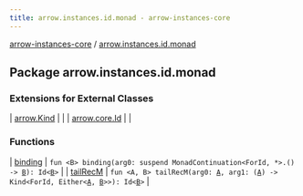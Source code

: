 ```yaml
---
title: arrow.instances.id.monad - arrow-instances-core
---
```


[arrow-instances-core](../index.html) / [arrow.instances.id.monad](./index.html)

## Package arrow.instances.id.monad

### Extensions for External Classes

| [arrow.Kind](arrow.-kind/index.html) |  |
| [arrow.core.Id](arrow.core.-id/index.html) |  |

### Functions

| [binding](binding.html) | `fun <B> binding(arg0: suspend MonadContinuation<ForId, *>.() -> `[`B`](binding.html#B)`): Id<`[`B`](binding.html#B)`>` |
| [tailRecM](tail-rec-m.html) | `fun <A, B> tailRecM(arg0: `[`A`](tail-rec-m.html#A)`, arg1: (`[`A`](tail-rec-m.html#A)`) -> Kind<ForId, Either<`[`A`](tail-rec-m.html#A)`, `[`B`](tail-rec-m.html#B)`>>): Id<`[`B`](tail-rec-m.html#B)`>` |

